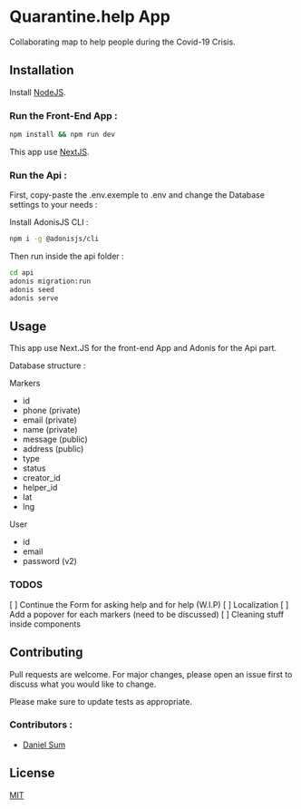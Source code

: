 # Quarantine.help App

Collaborating map to help people during the Covid-19 Crisis.

## Installation

Install [NodeJS](https://nodejs.org/en/).

###  Run the Front-End App :

```bash
npm install && npm run dev
```

This app use [NextJS](https://nextjs.org/docs/getting-started).

###  Run the Api :

First, copy-paste the .env.exemple to .env and change the Database settings to your needs :

Install AdonisJS CLI :

```bash
npm i -g @adonisjs/cli
```

Then run inside the api folder :

```bash
cd api
adonis migration:run
adonis seed
adonis serve
```

## Usage

This app use Next.JS for the front-end App and Adonis for the Api part.

Database structure :

Markers
- id
- phone (private)
- email (private)
- name (private)
- message (public)
- address (public)
- type
- status
- creator_id
- helper_id
- lat
- lng

User
- id
- email
- password (v2)

### TODOS

[ ] Continue the Form for asking help and for help (W.I.P)
[ ] Localization
[ ] Add a popover for each markers (need to be discussed)
[ ] Cleaning stuff inside components

## Contributing

Pull requests are welcome. For major changes, please open an issue first to discuss what you would like to change.

Please make sure to update tests as appropriate.

### Contributors :

- [Daniel Sum](daniel@cherrypulp.com)

## License

[MIT](https://choosealicense.com/licenses/mit/)
